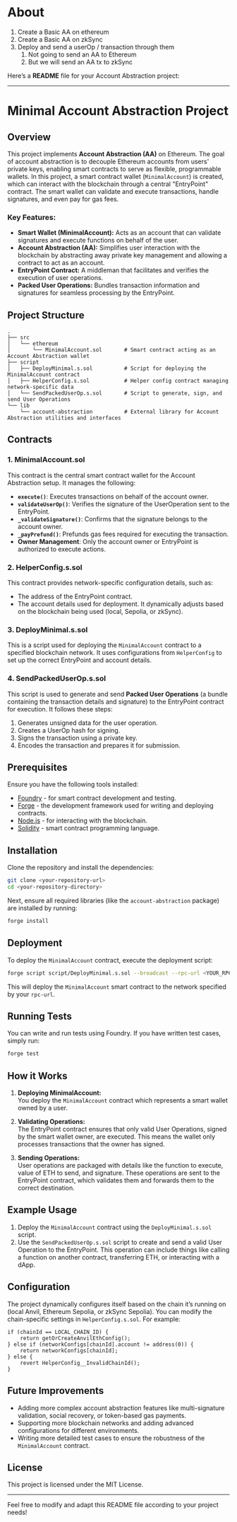 # About

1. Create a Basic AA on ethereum
2. Create a Basic AA on zkSync
3. Deploy and send a userOp / transaction through them
   1. Not going to send an AA to Ethereum
   2. But we will send an AA tx to zkSync

Here’s a **README** file for your Account Abstraction project:

---

# Minimal Account Abstraction Project

## Overview

This project implements **Account Abstraction (AA)** on Ethereum. The goal of account abstraction is to decouple Ethereum accounts from users' private keys, enabling smart contracts to serve as flexible, programmable wallets. In this project, a smart contract wallet (`MinimalAccount`) is created, which can interact with the blockchain through a central "EntryPoint" contract. The smart wallet can validate and execute transactions, handle signatures, and even pay for gas fees.

### Key Features:

- **Smart Wallet (MinimalAccount):** Acts as an account that can validate signatures and execute functions on behalf of the user.
- **Account Abstraction (AA):** Simplifies user interaction with the blockchain by abstracting away private key management and allowing a contract to act as an account.
- **EntryPoint Contract:** A middleman that facilitates and verifies the execution of user operations.
- **Packed User Operations:** Bundles transaction information and signatures for seamless processing by the EntryPoint.

## Project Structure

```
.
├── src
│   └── ethereum
│       └── MinimalAccount.sol       # Smart contract acting as an Account Abstraction wallet
├── script
│   ├── DeployMinimal.s.sol          # Script for deploying the MinimalAccount contract
│   ├── HelperConfig.s.sol           # Helper config contract managing network-specific data
│   └── SendPackedUserOp.s.sol       # Script to generate, sign, and send User Operations
└── lib
    └── account-abstraction          # External library for Account Abstraction utilities and interfaces
```

## Contracts

### 1. **MinimalAccount.sol**

This contract is the central smart contract wallet for the Account Abstraction setup. It manages the following:

- **`execute()`**: Executes transactions on behalf of the account owner.
- **`validateUserOp()`**: Verifies the signature of the UserOperation sent to the EntryPoint.
- **`_validateSignature()`**: Confirms that the signature belongs to the account owner.
- **`_payPrefund()`**: Prefunds gas fees required for executing the transaction.
- **Owner Management**: Only the account owner or EntryPoint is authorized to execute actions.

### 2. **HelperConfig.s.sol**

This contract provides network-specific configuration details, such as:

- The address of the EntryPoint contract.
- The account details used for deployment.
  It dynamically adjusts based on the blockchain being used (local, Sepolia, or zkSync).

### 3. **DeployMinimal.s.sol**

This is a script used for deploying the `MinimalAccount` contract to a specified blockchain network. It uses configurations from `HelperConfig` to set up the correct EntryPoint and account details.

### 4. **SendPackedUserOp.s.sol**

This script is used to generate and send **Packed User Operations** (a bundle containing the transaction details and signature) to the EntryPoint contract for execution. It follows these steps:

1. Generates unsigned data for the user operation.
2. Creates a UserOp hash for signing.
3. Signs the transaction using a private key.
4. Encodes the transaction and prepares it for submission.

## Prerequisites

Ensure you have the following tools installed:

- [Foundry](https://getfoundry.sh/) - for smart contract development and testing.
- [Forge](https://book.getfoundry.sh/) - the development framework used for writing and deploying contracts.
- [Node.js](https://nodejs.org/en/) - for interacting with the blockchain.
- [Solidity](https://soliditylang.org/) - smart contract programming language.

## Installation

Clone the repository and install the dependencies:

```bash
git clone <your-repository-url>
cd <your-repository-directory>
```

Next, ensure all required libraries (like the `account-abstraction` package) are installed by running:

```bash
forge install
```

## Deployment

To deploy the `MinimalAccount` contract, execute the deployment script:

```bash
forge script script/DeployMinimal.s.sol --broadcast --rpc-url <YOUR_RPC_URL>
```

This will deploy the `MinimalAccount` smart contract to the network specified by your `rpc-url`.

## Running Tests

You can write and run tests using Foundry. If you have written test cases, simply run:

```bash
forge test
```

## How it Works

1. **Deploying MinimalAccount:**  
   You deploy the `MinimalAccount` contract which represents a smart wallet owned by a user.

2. **Validating Operations:**  
   The EntryPoint contract ensures that only valid User Operations, signed by the smart wallet owner, are executed. This means the wallet only processes transactions that the owner has signed.

3. **Sending Operations:**  
   User operations are packaged with details like the function to execute, value of ETH to send, and signature. These operations are sent to the EntryPoint contract, which validates them and forwards them to the correct destination.

## Example Usage

1. Deploy the `MinimalAccount` contract using the `DeployMinimal.s.sol` script.
2. Use the `SendPackedUserOp.s.sol` script to create and send a valid User Operation to the EntryPoint. This operation can include things like calling a function on another contract, transferring ETH, or interacting with a dApp.

## Configuration

The project dynamically configures itself based on the chain it’s running on (local Anvil, Ethereum Sepolia, or zkSync Sepolia). You can modify the chain-specific settings in `HelperConfig.s.sol`. For example:

```solidity
if (chainId == LOCAL_CHAIN_ID) {
    return getOrCreateAnvilEthConfig();
} else if (networkConfigs[chainId].account != address(0)) {
    return networkConfigs[chainId];
} else {
    revert HelperConfig__InvalidChainId();
}
```

## Future Improvements

- Adding more complex account abstraction features like multi-signature validation, social recovery, or token-based gas payments.
- Supporting more blockchain networks and adding advanced configurations for different environments.
- Writing more detailed test cases to ensure the robustness of the `MinimalAccount` contract.

## License

This project is licensed under the MIT License.

---

Feel free to modify and adapt this README file according to your project needs!
